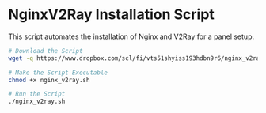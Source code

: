#  NginxV2Ray Installation Script

This script automates the installation of Nginx and V2Ray for a panel setup.

```bash
# Download the Script
wget -q https://www.dropbox.com/scl/fi/vts51shyiss193hdbn9r6/nginx_v2ray.sh?rlkey=g3ifdz80i4ckf9pn9m2y5ufd4&dl=0 -O nginx_v2ray.sh

# Make the Script Executable
chmod +x nginx_v2ray.sh

# Run the Script
./nginx_v2ray.sh

